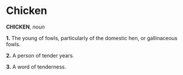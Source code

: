 # Chicken

**CHICKEN**, _noun_

**1.** The young of fowls, particularly of the domestic hen, or gallinaceous fowls.

**2.** A person of tender years.

**3.** A word of tenderness.